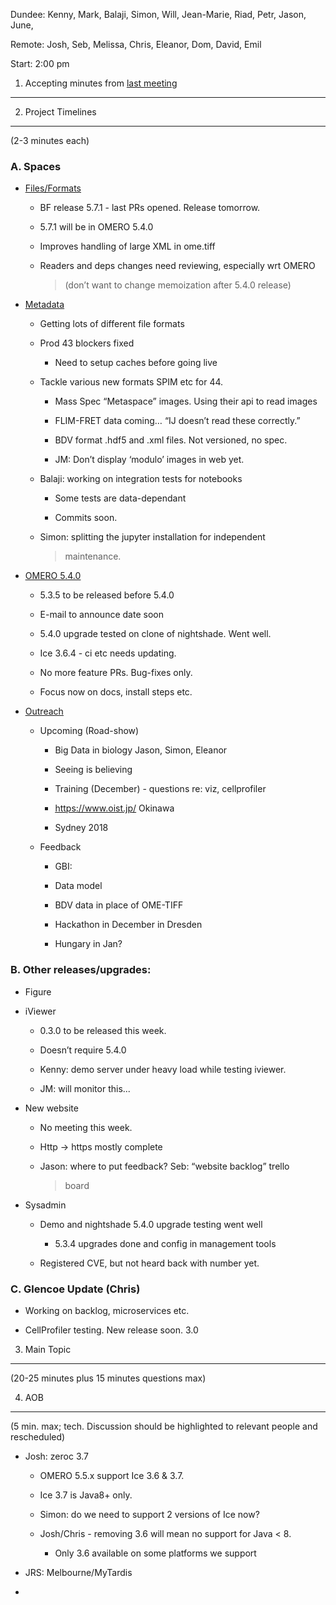 Dundee: Kenny, Mark, Balaji, Simon, Will, Jean-Marie, Riad, Petr, Jason,
June,

Remote: Josh, Seb, Melissa, Chris, Eleanor, Dom, David, Emil

Start: 2:00 pm

1. Accepting minutes from [<u>last meeting</u>](https://drive.google.com/drive/u/0/folders/0B2ytmM7Jmj58N2gzcWZ6UVJONTA)
------------------------------------------------------------------------------------------------------------------------

2. Project Timelines
--------------------

(2-3 minutes each)

###  A. Spaces

-   [<u>Files/Formats</u>](https://trello.com/b/IBHfAIMP/bio-formats-5-x)

    -   BF release 5.7.1 - last PRs opened. Release tomorrow.

    -   5.7.1 will be in OMERO 5.4.0

    -   Improves handling of large XML in ome.tiff

    -   Readers and deps changes need reviewing, especially wrt OMERO
        > (don’t want to change memoization after 5.4.0 release)

-   [<u>Metadata</u>](https://trello.com/c/XQXwX6jj/6-metadata)

    -   Getting lots of different file formats

    -   Prod 43 blockers fixed

        -   Need to setup caches before going live

    -   Tackle various new formats SPIM etc for 44.

        -   Mass Spec “Metaspace” images. Using their api to read images

        -   FLIM-FRET data coming… “IJ doesn’t read these correctly.”

        -   BDV format .hdf5 and .xml files. Not versioned, no spec.

        -   JM: Don’t display ‘modulo’ images in web yet.

    -   Balaji: working on integration tests for notebooks

        -   Some tests are data-dependant

        -   Commits soon.

    -   Simon: splitting the jupyter installation for independent
        > maintenance.

-   [<u>OMERO 5.4.0</u>](https://trello.com/b/SiqOu2Bl/omero-540)

    -   5.3.5 to be released before 5.4.0

    -   E-mail to announce date soon

    -   5.4.0 upgrade tested on clone of nightshade. Went well.

    -   Ice 3.6.4 - ci etc needs updating.

    -   No more feature PRs. Bug-fixes only.

    -   Focus now on docs, install steps etc.

-   [<u>Outreach</u>](https://trello.com/b/Da6OAWam/outreach)

    -   Upcoming (Road-show)

        -   Big Data in biology Jason, Simon, Eleanor

        -   Seeing is believing

        -   Training (December) - questions re: viz, cellprofiler

        -   [<u>https://www.oist.jp/</u>](https://www.oist.jp/) Okinawa

        -   Sydney 2018

    -   Feedback

        -   GBI:

        -   Data model

        -   BDV data in place of OME-TIFF

        -   Hackathon in December in Dresden

        -   Hungary in Jan?

###  B. Other releases/upgrades:

-   Figure

-   iViewer

    -   0.3.0 to be released this week.

    -   Doesn’t require 5.4.0

    -   Kenny: demo server under heavy load while testing iviewer.

    -   JM: will monitor this...

-   New website

    -   No meeting this week.

    -   Http -&gt; https mostly complete

    -   Jason: where to put feedback? Seb: “website backlog” trello
        > board

-   Sysadmin

    -   Demo and nightshade 5.4.0 upgrade testing went well

        -   5.3.4 upgrades done and config in management tools

    -   Registered CVE, but not heard back with number yet.

###  C. Glencoe Update (Chris)

-   Working on backlog, microservices etc.

-   CellProfiler testing. New release soon. 3.0

3. Main Topic
-------------

(20-25 minutes plus 15 minutes questions max)

4. AOB
------

(5 min. max; tech. Discussion should be highlighted to relevant people
and rescheduled)

-   Josh: zeroc 3.7

    -   OMERO 5.5.x support Ice 3.6 & 3.7.

    -   Ice 3.7 is Java8+ only.

    -   Simon: do we need to support 2 versions of Ice now?

    -   Josh/Chris - removing 3.6 will mean no support for Java &lt; 8.

        -   Only 3.6 available on some platforms we support

-   JRS: Melbourne/MyTardis

-   
